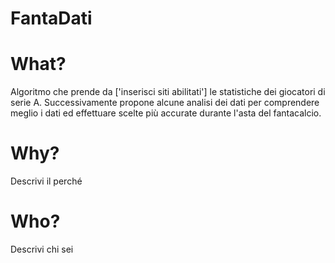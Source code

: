 # FantaDati

<h1> What? </h1>

Algoritmo che prende da ['inserisci siti abilitati'] le statistiche dei giocatori di serie A. Successivamente propone alcune analisi dei dati per comprendere meglio i dati ed effettuare scelte più accurate durante l'asta del fantacalcio.

<h1> Why? </h1>

Descrivi il perché
  
<h1> Who? </h1>

Descrivi chi sei

